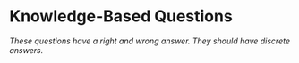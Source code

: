 # Knowledge-Based Questions #
*These questions have a right and wrong answer. They should have discrete answers.*

